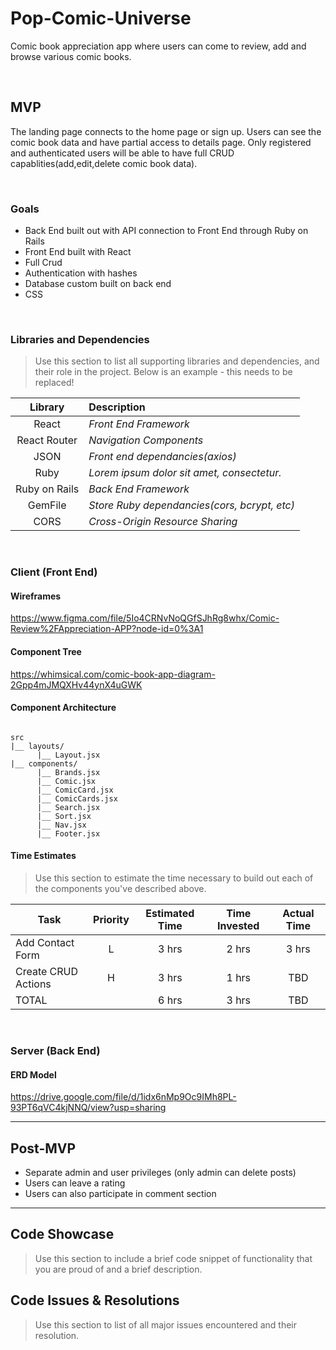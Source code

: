 # Pop-Comic-Universe
Comic book appreciation app where users can come to review, add and browse various comic books.


<br>

## MVP
The landing page connects to the home page or sign up. Users can see the comic book data and have partial access to details page. Only registered and authenticated users will be able to have full CRUD capablities(add,edit,delete comic book data).

<br>

### Goals

- Back End built out with API connection to Front End through Ruby on Rails
- Front End built with React
- Full Crud 
- Authentication with hashes
- Database custom built on back end
- CSS

<br>

### Libraries and Dependencies

> Use this section to list all supporting libraries and dependencies, and their role in the project. Below is an example - this needs to be replaced!

|     Library      | Description                                |
| :--------------: | :----------------------------------------- |
|      React        | _Front End Framework_ |
|   React Router    | _Navigation Components_ |
|      JSON         | _Front end dependancies(axios)_ |
|      Ruby         | _Lorem ipsum dolor sit amet, consectetur._ |
|   Ruby on Rails   | _Back End Framework_ |
|     GemFile       | _Store Ruby dependancies(cors, bcrypt, etc)_ |
|       CORS        | _Cross-Origin Resource Sharing_            |

<br>

### Client (Front End)

#### Wireframes


https://www.figma.com/file/5Io4CRNvNoQGfSJhRg8whx/Comic-Review%2FAppreciation-APP?node-id=0%3A1


#### Component Tree

https://whimsical.com/comic-book-app-diagram-2Gpp4mJMQXHv44ynX4uGWK


#### Component Architecture


``` structure

src
|__ layouts/
      |__ Layout.jsx
|__ components/
      |__ Brands.jsx
      |__ Comic.jsx
      |__ ComicCard.jsx
      |__ ComicCards.jsx
      |__ Search.jsx
      |__ Sort.jsx
      |__ Nav.jsx
      |__ Footer.jsx

```

#### Time Estimates

> Use this section to estimate the time necessary to build out each of the components you've described above.

| Task                | Priority | Estimated Time | Time Invested | Actual Time |
| ------------------- | :------: | :------------: | :-----------: | :---------: |
| Add Contact Form    |    L     |     3 hrs      |     2 hrs     |    3 hrs    |
| Create CRUD Actions |    H     |     3 hrs      |     1 hrs     |     TBD     |
| TOTAL               |          |     6 hrs      |     3 hrs     |     TBD     |


<br>

### Server (Back End)

#### ERD Model

https://drive.google.com/file/d/1idx6nMp9Oc9IMh8PL-93PT6qVC4kjNNQ/view?usp=sharing

***

## Post-MVP

- Separate admin and user privileges (only admin can delete posts)
- Users can leave a rating
- Users can also participate in comment section

***

## Code Showcase

> Use this section to include a brief code snippet of functionality that you are proud of and a brief description.

## Code Issues & Resolutions

> Use this section to list of all major issues encountered and their resolution.
